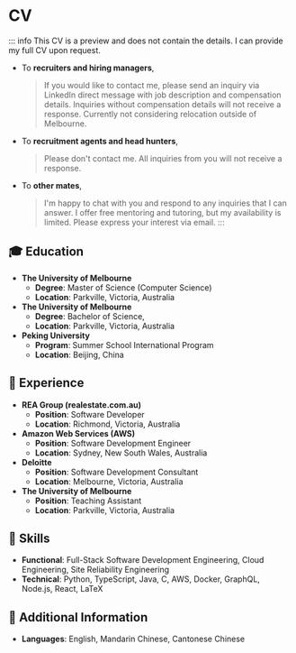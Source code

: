 # CV

::: info
This CV is a preview and does not contain the details. I can provide my full CV upon request.

- To **recruiters and hiring managers**,
  > If you would like to contact me, please send an inquiry via LinkedIn direct message with job description and compensation details. Inquiries without compensation details will not receive a response. Currently not considering relocation outside of Melbourne.
- To **recruitment agents and head hunters**,
  > Please don't contact me. All inquiries from you will not receive a response.
- To **other mates**,
  > I'm happy to chat with you and respond to any inquiries that I can answer. I offer free mentoring and tutoring, but my availability is limited. Please express your interest via email.
:::

## 🎓 Education

- **The University of Melbourne**
  - **Degree**: Master of Science (Computer Science)
  - **Location**: Parkville, Victoria, Australia
- **The University of Melbourne**
  - **Degree**: Bachelor of Science,
  - **Location**: Parkville, Victoria, Australia
- **Peking University**
  - **Program**: Summer School International Program
  - **Location**: Beijing, China

## 🏢 Experience

- **REA Group (realestate.com.au)**
  - **Position**: Software Developer
  - **Location**: Richmond, Victoria, Australia
- **Amazon Web Services (AWS)**
  - **Position**: Software Development Engineer
  - **Location**: Sydney, New South Wales, Australia
- **Deloitte**
  - **Position**: Software Development Consultant
  - **Location**: Melbourne, Victoria, Australia
- **The University of Melbourne**
  - **Position**: Teaching Assistant
  - **Location**: Parkville, Victoria, Australia

## 🚀 Skills

- **Functional**: Full-Stack Software Development Engineering, Cloud Engineering, Site Reliability Engineering
- **Technical**: Python, TypeScript, Java, C, AWS, Docker, GraphQL, Node.js, React, LaTeX

## 🍟 Additional Information

- **Languages**: English, Mandarin Chinese, Cantonese Chinese
